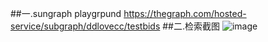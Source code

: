 ##一.sungraph playgrpund
    https://thegraph.com/hosted-service/subgraph/ddlovecc/testbids
##二.检索截图
![image](https://)